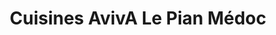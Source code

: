 ---
title: "Cuisines AvivA Le Pian Médoc"
url: /le-pian-medoc/cuisines-aviva-le-pian-medoc/
shop: cuisine
---